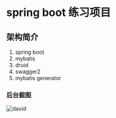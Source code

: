 # spring boot 练习项目
## 架构简介
1.	spring boot
2.	mybatis
3.	druid
4.	swagger2
5.	mybatis generator

### 后台截图
![david](https://avatars1.githubusercontent.com/u/13217355)
